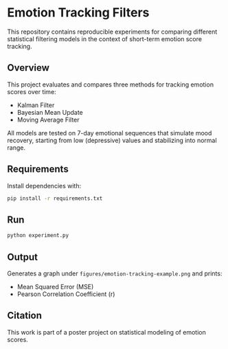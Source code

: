 # Emotion Tracking Filters

This repository contains reproducible experiments for comparing different statistical filtering models in the context of short-term emotion score tracking.

## Overview

This project evaluates and compares three methods for tracking emotion scores over time:

- Kalman Filter
- Bayesian Mean Update
- Moving Average Filter

All models are tested on 7-day emotional sequences that simulate mood recovery, starting from low (depressive) values and stabilizing into normal range.

## Requirements

Install dependencies with:

```bash
pip install -r requirements.txt
```

## Run

```bash
python experiment.py
```

## Output

Generates a graph under `figures/emotion-tracking-example.png` and prints:

- Mean Squared Error (MSE)
- Pearson Correlation Coefficient (r)

## Citation

This work is part of a poster project on statistical modeling of emotion scores.
